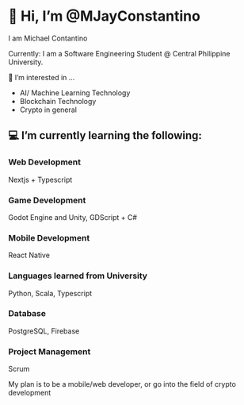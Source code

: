 # 👋 Hi, I’m @MJayConstantino
I am Michael Contantino

Currently: I am a Software Engineering Student @ Central Philippine University.

👀 I’m interested in ...

- AI/ Machine Learning Technology
- Blockchain Technology
- Crypto in general

## 💻 I’m currently learning the following:

### Web Development
Nextjs + Typescript
### Game Development
Godot Engine and Unity, GDScript + C#
### Mobile Development
React Native
### Languages learned from University
Python, Scala, Typescript
### Database
PostgreSQL, Firebase
### Project Management
Scrum

My plan is to be a mobile/web developer, or go into the field of crypto development
